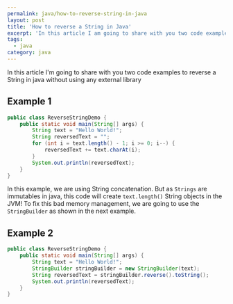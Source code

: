 ```yaml
---
permalink: java/how-to-reverse-string-in-java
layout: post
title: 'How to reverse a String in Java'
excerpt: 'In this article I am going to share with you two code examples to reverse a String in java without using any external library'
tags:
  - java
category: java
---
```


In this article I'm going to share with you two code examples to reverse a String in java without using any external library

## Example 1

```java
public class ReverseStringDemo {
    public static void main(String[] args) {
        String text = "Hello World!";
        String reversedText = "";
        for (int i = text.length() - 1; i >= 0; i--) {
            reversedText += text.charAt(i);
        }
        System.out.println(reversedText);
    }
}
```

In this example, we are using String concatenation. But as `Strings` are immutables in java, this code will create `text.length()`
String objects in the JVM! To fix this bad memory management, we are going to use the `StringBuilder` as shown in the next example.

## Example 2

```java
public class ReverseStringDemo {
    public static void main(String[] args) {
        String text = "Hello World!";
        StringBuilder stringBuilder = new StringBuilder(text);
        String reversedText = stringBuilder.reverse().toString();
        System.out.println(reversedText);
    }
}
```
